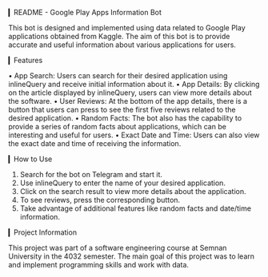 ▎README - Google Play Apps Information Bot

This bot is designed and implemented using data related to Google Play applications 
obtained from Kaggle. The aim of this bot is to provide accurate and useful information 
about various applications for users.

▎Features

• App Search: Users can search for their desired application using inlineQuery and receive 
initial information about it.
• App Details: By clicking on the article displayed by inlineQuery, users can view more 
details about the software.
• User Reviews: At the bottom of the app details, there is a button that users can press to 
see the first five reviews related to the desired application.
• Random Facts: The bot also has the capability to provide a series of random facts about 
applications, which can be interesting and useful for users.
• Exact Date and Time: Users can also view the exact date and time of receiving the 
information.

▎How to Use

1. Search for the bot on Telegram and start it.
2. Use inlineQuery to enter the name of your desired application.
3. Click on the search result to view more details about the application.
4. To see reviews, press the corresponding button.
5. Take advantage of additional features like random facts and date/time information.

▎Project Information

This project was part of a software engineering course at Semnan University in the 4032 
semester. The main goal of this project was to learn and implement programming skills and 
work with data.

